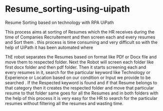 # Resume_sorting-using-uipath
Resume Sorting based on technology with RPA UiPath

This process aims at sorting of Resumes which the HR receives during the time of Companies Recruitement and  then screen each and every resumes and Sort them . this process is time consuming and very difficult so with the help of UiPath it has been automated where

ThE robot separates the Resumes based on format like PDf or Docx file and move them to respected folder.
Next the Robot will screen each folder like first docx folder and then pdf folder.
Then it starts screening each and  every resumes in it, search for the particular keyword like Technology or Experience or Location based on our condition or Input we provide to be searched .
If the Respected keyword is found and if that Resume belongs to that category then it creates the respected folder and move that particular resume to that folder same goes for all the Resumes and in both folders
with the help of this process it is very easy for the HR to search for the particular resumes without filtering all the resumes and wasting time.
